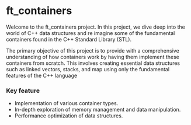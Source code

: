 # ft_containers

Welcome to the ft_containers project. In this project, we dive deep into the world of C++ data structures and re imagine some of the fundamental containers found in the C++ Standard Library (STL).

The primary objective of this project is to provide with a comprehensive understanding of how containers work by having them implement these containers from scratch. This involves creating essential data structures such as linked vectors, stacks, and map using only the fundamental features of the C++ language

### Key feature
- Implementation of various container types.
- In-depth exploration of memory management and data manipulation.
- Performance optimization of data structures.
